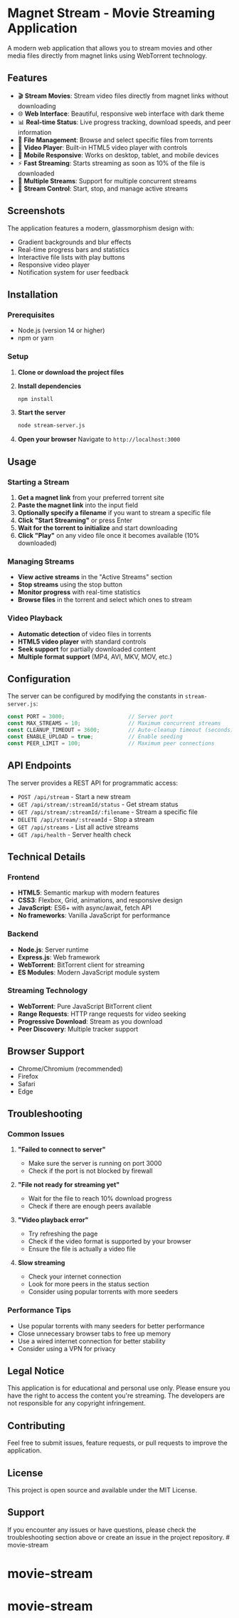 # Magnet Stream - Movie Streaming Application

A modern web application that allows you to stream movies and other media files directly from magnet links using WebTorrent technology.

## Features

- 🎬 **Stream Movies**: Stream video files directly from magnet links without downloading
- 🌐 **Web Interface**: Beautiful, responsive web interface with dark theme
- 📊 **Real-time Status**: Live progress tracking, download speeds, and peer information
- 📁 **File Management**: Browse and select specific files from torrents
- 🎥 **Video Player**: Built-in HTML5 video player with controls
- 📱 **Mobile Responsive**: Works on desktop, tablet, and mobile devices
- ⚡ **Fast Streaming**: Starts streaming as soon as 10% of the file is downloaded
- 🔄 **Multiple Streams**: Support for multiple concurrent streams
- 🛑 **Stream Control**: Start, stop, and manage active streams

## Screenshots

The application features a modern, glassmorphism design with:
- Gradient backgrounds and blur effects
- Real-time progress bars and statistics
- Interactive file lists with play buttons
- Responsive video player
- Notification system for user feedback

## Installation

### Prerequisites

- Node.js (version 14 or higher)
- npm or yarn

### Setup

1. **Clone or download the project files**

2. **Install dependencies**
   ```bash
   npm install
   ```

3. **Start the server**
   ```bash
   node stream-server.js
   ```

4. **Open your browser**
   Navigate to `http://localhost:3000`

## Usage

### Starting a Stream

1. **Get a magnet link** from your preferred torrent site
2. **Paste the magnet link** into the input field
3. **Optionally specify a filename** if you want to stream a specific file
4. **Click "Start Streaming"** or press Enter
5. **Wait for the torrent to initialize** and start downloading
6. **Click "Play"** on any video file once it becomes available (10% downloaded)

### Managing Streams

- **View active streams** in the "Active Streams" section
- **Stop streams** using the stop button
- **Monitor progress** with real-time statistics
- **Browse files** in the torrent and select which ones to stream

### Video Playback

- **Automatic detection** of video files in torrents
- **HTML5 video player** with standard controls
- **Seek support** for partially downloaded content
- **Multiple format support** (MP4, AVI, MKV, MOV, etc.)

## Configuration

The server can be configured by modifying the constants in `stream-server.js`:

```javascript
const PORT = 3000;                    // Server port
const MAX_STREAMS = 10;               // Maximum concurrent streams
const CLEANUP_TIMEOUT = 3600;         // Auto-cleanup timeout (seconds)
const ENABLE_UPLOAD = true;           // Enable seeding
const PEER_LIMIT = 100;               // Maximum peer connections
```

## API Endpoints

The server provides a REST API for programmatic access:

- `POST /api/stream` - Start a new stream
- `GET /api/stream/:streamId/status` - Get stream status
- `GET /api/stream/:streamId/:filename` - Stream a specific file
- `DELETE /api/stream/:streamId` - Stop a stream
- `GET /api/streams` - List all active streams
- `GET /api/health` - Server health check

## Technical Details

### Frontend
- **HTML5**: Semantic markup with modern features
- **CSS3**: Flexbox, Grid, animations, and responsive design
- **JavaScript**: ES6+ with async/await, fetch API
- **No frameworks**: Vanilla JavaScript for performance

### Backend
- **Node.js**: Server runtime
- **Express.js**: Web framework
- **WebTorrent**: BitTorrent client for streaming
- **ES Modules**: Modern JavaScript module system

### Streaming Technology
- **WebTorrent**: Pure JavaScript BitTorrent client
- **Range Requests**: HTTP range requests for video seeking
- **Progressive Download**: Stream as you download
- **Peer Discovery**: Multiple tracker support

## Browser Support

- Chrome/Chromium (recommended)
- Firefox
- Safari
- Edge

## Troubleshooting

### Common Issues

1. **"Failed to connect to server"**
   - Make sure the server is running on port 3000
   - Check if the port is not blocked by firewall

2. **"File not ready for streaming yet"**
   - Wait for the file to reach 10% download progress
   - Check if there are enough peers available

3. **"Video playback error"**
   - Try refreshing the page
   - Check if the video format is supported by your browser
   - Ensure the file is actually a video file

4. **Slow streaming**
   - Check your internet connection
   - Look for more peers in the status section
   - Consider using popular torrents with more seeders

### Performance Tips

- Use popular torrents with many seeders for better performance
- Close unnecessary browser tabs to free up memory
- Use a wired internet connection for better stability
- Consider using a VPN for privacy

## Legal Notice

This application is for educational and personal use only. Please ensure you have the right to access the content you're streaming. The developers are not responsible for any copyright infringement.

## Contributing

Feel free to submit issues, feature requests, or pull requests to improve the application.

## License

This project is open source and available under the MIT License.

## Support

If you encounter any issues or have questions, please check the troubleshooting section above or create an issue in the project repository. # movie-stream
# movie-stream
# movie-stream
